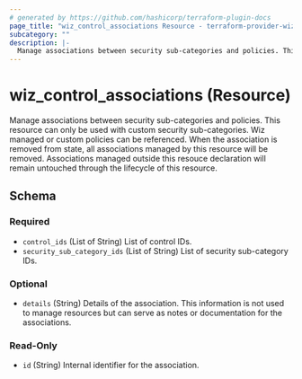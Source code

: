 ```yaml
---
# generated by https://github.com/hashicorp/terraform-plugin-docs
page_title: "wiz_control_associations Resource - terraform-provider-wiz"
subcategory: ""
description: |-
  Manage associations between security sub-categories and policies. This resource can only be used with custom security sub-categories. Wiz managed or custom policies can be referenced. When the association is removed from state, all associations managed by this resource will be removed. Associations managed outside this resouce declaration will remain untouched through the lifecycle of this resource.
---
```


# wiz_control_associations (Resource)

Manage associations between security sub-categories and policies. This resource can only be used with custom security sub-categories. Wiz managed or custom policies can be referenced. When the association is removed from state, all associations managed by this resource will be removed. Associations managed outside this resouce declaration will remain untouched through the lifecycle of this resource.



<!-- schema generated by tfplugindocs -->
## Schema

### Required

- `control_ids` (List of String) List of control IDs.
- `security_sub_category_ids` (List of String) List of security sub-category IDs.

### Optional

- `details` (String) Details of the association. This information is not used to manage resources but can serve as notes or documentation for the associations.

### Read-Only

- `id` (String) Internal identifier for the association.


